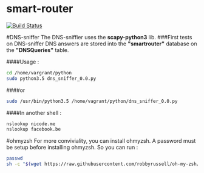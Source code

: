 # smart-router

[![Build Status](https://travis-ci.org/RUCD/smart-router.svg?branch=master)](https://travis-ci.org/RUCD/smart-router)


#DNS-sniffer
The DNS-sniffier uses the **scapy-python3** lib.
###First tests on DNS-sniffer
DNS answers are stored into the **"smartrouter"** database on the **"DNSQueries"** table.

####Usage : 

```bash
cd /home/vargrant/python
sudo python3.5 dns_sniffer_0.0.py
```
####or 

```bash
sudo /usr/bin/python3.5 /home/vagrant/python/dns_sniffer_0.0.py
```

####In another shell : 

```bash
nslookup nicode.me
nslookup facebook.be
```

#ohmyzsh
For more conviviality, you can install ohmyzsh. A password must be setup before installing ohmyzsh. So you can run : 

```bash
passwd
sh -c "$(wget https://raw.githubusercontent.com/robbyrussell/oh-my-zsh/master/tools/install.sh -O -)"
```

	
